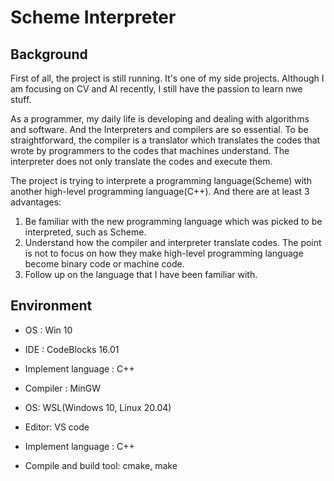 # Scheme Interpreter

## Background

First of all, the project is still running. It's one of my side projects. Although I am focusing on CV and AI recently, I still have the passion to learn nwe stuff.

As a programmer, my daily life is developing and dealing with algorithms and software. And the Interpreters and compilers are so essential. To be straightforward, the compiler is a translator which translates the codes that wrote by programmers to the codes that machines understand. The interpreter does not only translate the codes and execute them.

The project is trying to interprete a programming language(Scheme) with another high-level programming language(C++). And there are at least 3 advantages:

1. Be familiar with the new programming language which was picked to be interpreted, such as Scheme.
2. Understand how the compiler and interpreter translate codes. The point is not to focus on how they make high-level programming language become binary code or machine code.
3. Follow up on the language that I have been familiar with.
## Environment

* OS : Win 10
* IDE : CodeBlocks 16.01
* Implement language : C++
* Compiler : MinGW

* OS: WSL(Windows 10, Linux 20.04)
* Editor: VS code
* Implement language : C++
* Compile and build tool: cmake, make